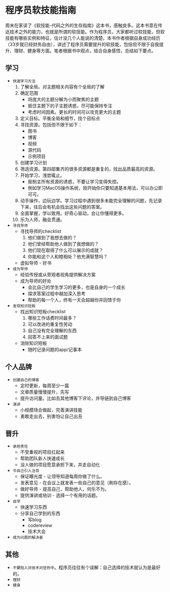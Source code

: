 # 程序员软技能指南

周末在家读了《软技能-代码之外的生存指南》这本书，感触良多。这本书意在传达技术之外的能力，也就是所谓的软技能。作为程序员，大家都听过软技能，但软技能有哪些实例和特征，估计没几个人能说的清楚。本书作者根据自身成功经历（33岁就已经财务自由），讲述了程序员需要提升的软技能，包括但不限于自我提升、理财、健身等方面。笔者根据书中观点，结合自身感悟，总结如下要点。

## 学习
* `快速学习方法`
    1. 了解全局。对主题相关内容有个全局的了解
    1. 确定范围
        * 将庞大的主题分解为小而聚焦的主题
        * 抵住主题下的子主题诱惑，尽可能保持专注
        * 考虑时间因素。更长的时间可以攻克更大的主题
    1. 定义目标。平衡全局和细节，找个目标点
    1. 寻找资源。包括但不限于如下：
        * 图书
        * 博客
        * 视频
        * 源代码
        * 示例项目
    1. 创建学习计划
    1. 筛选资源。第四部集齐的很多资源都是重复的，找出品质最高的资源。
    1. 开始学习，浅尝辄止。
        * 抵制主所有资源的诱惑，不要让学习变得失控。
        * 例如学习MacOS操作系统，刚开始你只要知道基本用法，可以办公即可可。
    1. 动手操作，边玩边学。学习过程中遇到很多未能完全理解的问题，先记录下来，往后会有机会找出这些问题的答案。
    1. 全面掌握，学以致用。好奇心驱动，会让你懂得更多。
    1. 乐为人师，融会贯通。
* `寻找导师`
    * 寻找导师的checklist
        1. 他们做到了我想去做的？
        1. 他们曾经帮助他人做到了我想做的？
        1. 他们现在取得了什么可以展示的成就？
        1. 你能和这个人和睦相处？他充满智慧吗？
    * 虚拟导师 - 好书
* `成为导师`
    * 经验传授或从旁观者视角提供解决方案
    * 成为导师的好处
        * 会比自己的学生学习的更多，也是自身的一个成长
        * 探求答案过程中越加深入思考
        * 帮助的每一个人，终有一天会超越你并回馈于你
* `发现知识短板`
    * 找出知识短板checklist
        1. 哪些工作话费时间最多？
        1. 可以改进的重复性劳动
        1. 自己没有完全理解的东西
        1. 回答不上来的面试题
    * 消除知识短板
        * 随时记录问题的app/记事本

## 个人品牌
* `创建自己的博客`
    * 定时更新，每周至少一篇
    * 文章质量慢慢提升，先写
    * 提升访问量。比如去其他博客下评论，并导链到自己博客
* `演讲`
    * 小规模场合做起，完善演讲技能
    * 勇敢走出去，别害怕让自己出丑

## 晋升
* `承担责任`
    * 不受重视的项目扛起来
    * 帮助团队新人快速成长
    * 没人做的项目愿意承担下来，并走自动化
* `令自己引人注目`
    * 保证曝光度 - 让领导知道每周你做了什么。
    * 发表意见 - 在会议上就发表一些自己的意见（刷存在感）。
    * 做好导师 - 提高自己，帮助他人，何乐不为。
    * 提供演讲或培训 - 选择一个有用的话题。
* `自学`
    * 快速学习东西
    * 分享自己学到的东西
        * 写blog
        * codereview
        * 技术大会
* `成为问题的解决者`

## 其他
* `不要陷入对技术对狂热中`。程序员往往有个误解：自己选择的技术就认为是最好的。
* `理财`
* `健身`
